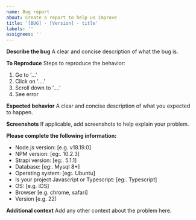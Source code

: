 ```yaml
---
name: Bug report
about: Create a report to help us improve
title: '[BUG] - [Version] - title'
labels: ''
assignees: ''
---
```


**Describe the bug**
A clear and concise description of what the bug is.

**To Reproduce**
Steps to reproduce the behavior:

1. Go to '...'
2. Click on '....'
3. Scroll down to '....'
4. See error

**Expected behavior**
A clear and concise description of what you expected to happen.

**Screenshots**
If applicable, add screenshots to help explain your problem.

**Please complete the following information:**

- Node.js version: [e.g. v18.19.0]
- NPM version: [eg:. 10.2.3]
- Strapi version: [eg:. 5.1.1]
- Database: [eg:. Mysql 8+]
- Operating system: [eg:. Ubuntu]
- Is your project Javascript or Typescript: [eg:. Typescript]
- OS: [e.g. iOS]
- Browser [e.g. chrome, safari]
- Version [e.g. 22]

**Additional context**
Add any other context about the problem here.
